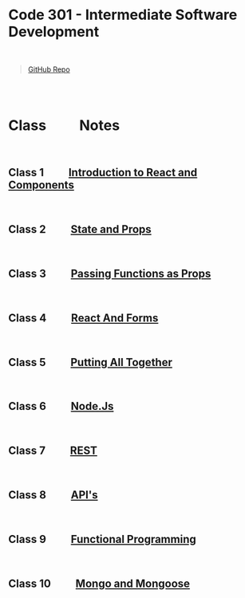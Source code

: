 <br>
<br>


# __Code 301 - Intermediate Software Development__


<br>


> [GitHub Repo](https://github.com/Slow-Res/my-notes)

<br>
<br>

# Class   &nbsp; &nbsp;&nbsp; &nbsp; &nbsp;    Notes

<br>

##  Class 1    &nbsp; &nbsp;&nbsp; &nbsp; &nbsp;     [ Introduction to React and Components](React.md)

<br>

##  Class 2    &nbsp; &nbsp;&nbsp; &nbsp; &nbsp;     [ State and Props](ReactProps.md)


<br>

##  Class 3    &nbsp; &nbsp;&nbsp; &nbsp; &nbsp;     [ Passing Functions as Props](ReactFunProps.md)

<br>

##  Class 4    &nbsp; &nbsp;&nbsp; &nbsp; &nbsp;     [ React And Forms ](ReactNForms.md)

<br>

##  Class 5    &nbsp; &nbsp;&nbsp; &nbsp; &nbsp;     [ Putting All Together ](puttingTogether.md)

<br>

##  Class 6    &nbsp; &nbsp;&nbsp; &nbsp; &nbsp;     [ Node.Js ](NodeJs.md)

<br>

##  Class 7    &nbsp; &nbsp;&nbsp; &nbsp; &nbsp;     [ REST ](Requests.md)

<br>

##  Class 8    &nbsp; &nbsp;&nbsp; &nbsp; &nbsp;     [ API's ](APIs.md)


<br>

##  Class 9    &nbsp; &nbsp;&nbsp; &nbsp; &nbsp;     [Functional Programming ]( FuncProg.md)

<br>

##  Class 10    &nbsp; &nbsp;&nbsp; &nbsp; &nbsp;     [  Mongo and Mongoose ]( mongo.md)